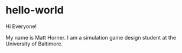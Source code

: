 # hello-world

Hi Everyone!

My name is Matt Horner. I am a simulation game design student at the University of Baltimore. 

